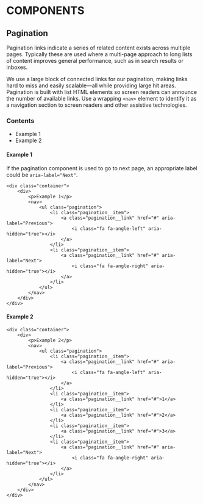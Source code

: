 # COMPONENTS

## Pagination

Pagination links indicate a series of related content exists across multiple pages. Typically these are used where a multi-page approach to long lists of content improves general performance, such as in search results or inboxes.

We use a large block of connected links for our pagination, making links hard to miss and easily scalable—all while providing large hit areas. Pagination is built with list HTML elements so screen readers can announce the number of available links. Use a wrapping `<nav>` element to identify it as a navigation section to screen readers and other assistive technologies.

### Contents

- Example 1
- Example 2

#### Example 1

If the pagination component is used to go to next page, an appropriate label could be `aria-label="Next"`.

````
<div class="container">
    <div>
        <p>Example 1</p>
        <nav>
            <ul class="pagination">
                <li class="pagination__item">
                    <a class="pagination__link" href="#" aria-label="Previous">
                        <i class="fa fa-angle-left" aria-hidden="true"></i>
                    </a>
                </li>
                <li class="pagination__item">
                    <a class="pagination__link" href="#" aria-label="Next">
                        <i class="fa fa-angle-right" aria-hidden="true"></i>
                    </a>
                </li>
            </ul>
        </nav>
    </div>
</div>
````

#### Example 2

````
<div class="container">
    <div>
        <p>Example 2</p>
        <nav>
            <ul class="pagination">
                <li class="pagination__item">
                    <a class="pagination__link" href="#" aria-label="Previous">
                        <i class="fa fa-angle-left" aria-hidden="true"></i>
                    </a>
                </li>
                <li class="pagination__item">
                    <a class="pagination__link" href="#">1</a>
                </li>
                <li class="pagination__item">
                    <a class="pagination__link" href="#">2</a>
                </li>
                <li class="pagination__item">
                    <a class="pagination__link" href="#">3</a>
                </li>
                <li class="pagination__item">
                    <a class="pagination__link" href="#" aria-label="Next">
                        <i class="fa fa-angle-right" aria-hidden="true"></i>
                    </a>
                </li>
            </ul>
        </nav>
    </div>
</div>
````
